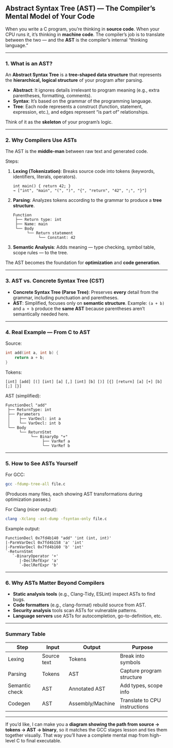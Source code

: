 
## Abstract Syntax Tree (AST) — The Compiler’s Mental Model of Your Code

When you write a C program, you’re thinking in **source code**.
When your CPU runs it, it’s thinking in **machine code**.
The compiler’s job is to translate between the two — and the **AST** is the compiler’s internal “thinking language.”

---

### **1. What is an AST?**

An **Abstract Syntax Tree** is a **tree-shaped data structure** that represents the **hierarchical, logical structure** of your program after parsing.

* **Abstract**: It ignores details irrelevant to program meaning (e.g., extra parentheses, formatting, comments).
* **Syntax**: It’s based on the grammar of the programming language.
* **Tree**: Each node represents a construct (function, statement, expression, etc.), and edges represent “is part of” relationships.

Think of it as the **skeleton** of your program’s logic.

---

### **2. Why Compilers Use ASTs**

The AST is the **middle-man** between raw text and generated code.

Steps:

1. **Lexing (Tokenization)**:
   Breaks source code into tokens (keywords, identifiers, literals, operators).

   ```
   int main() { return 42; }
   → ["int", "main", "(", ")", "{", "return", "42", ";", "}"]
   ```

2. **Parsing**:
   Analyzes tokens according to the grammar to produce a **tree structure**.

   ```
   Function
    ├── Return type: int
    ├── Name: main
    └── Body
         └── Return statement
              └── Constant: 42
   ```

3. **Semantic Analysis**:
   Adds meaning — type checking, symbol table, scope rules — to the tree.

The AST becomes the foundation for **optimization** and **code generation**.

---

### **3. AST vs. Concrete Syntax Tree (CST)**

* **Concrete Syntax Tree (Parse Tree)**: Preserves **every** detail from the grammar, including punctuation and parentheses.
* **AST**: Simplified, focuses only on **semantic structure**.
  Example:
  `(a + b)` and `a + b` produce the **same AST** because parentheses aren’t semantically needed here.

---

### **4. Real Example — From C to AST**

Source:

```c
int add(int a, int b) {
    return a + b;
}
```

Tokens:

```
[int] [add] [(] [int] [a] [,] [int] [b] [)] [{] [return] [a] [+] [b] [;] [}]
```

AST (simplified):

```
FunctionDecl "add"
 ├── ReturnType: int
 ├── Parameters
 │    ├── VarDecl: int a
 │    └── VarDecl: int b
 └── Body
      └── ReturnStmt
           └── BinaryOp "+"
                ├── VarRef a
                └── VarRef b
```

---

### **5. How to See ASTs Yourself**

For GCC:

```bash
gcc -fdump-tree-all file.c
```

(Produces many files, each showing AST transformations during optimization passes.)

For Clang (nicer output):

```bash
clang -Xclang -ast-dump -fsyntax-only file.c
```

Example output:

```
FunctionDecl 0x7fd4b140 "add" 'int (int, int)'
|-ParmVarDecl 0x7fd4b158 'a' 'int'
|-ParmVarDecl 0x7fd4b160 'b' 'int'
`-ReturnStmt
   `-BinaryOperator '+'
      |-DeclRefExpr 'a'
      `-DeclRefExpr 'b'
```

---

### **6. Why ASTs Matter Beyond Compilers**

* **Static analysis tools** (e.g., Clang-Tidy, ESLint) inspect ASTs to find bugs.
* **Code formatters** (e.g., clang-format) rebuild source from AST.
* **Security analysis** tools scan ASTs for vulnerable patterns.
* **Language servers** use ASTs for autocompletion, go-to-definition, etc.

---

### **Summary Table**

| Step           | Input       | Output           | Purpose                       |
| -------------- | ----------- | ---------------- | ----------------------------- |
| Lexing         | Source text | Tokens           | Break into symbols            |
| Parsing        | Tokens      | AST              | Capture program structure     |
| Semantic check | AST         | Annotated AST    | Add types, scope info         |
| Codegen        | AST         | Assembly/Machine | Translate to CPU instructions |

---

If you’d like, I can make you a **diagram showing the path from source → tokens → AST → binary**, so it matches the GCC stages lesson and ties them together visually. That way you’ll have a complete mental map from high-level C to final executable.
